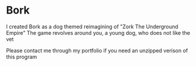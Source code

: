 # Bork

I created Bork as a dog themed reimagining of "Zork The Underground Empire"
The game revolves around you, a young dog, who does not like the vet

Please contact me through my portfolio if you need an unzipped verison of this program 
